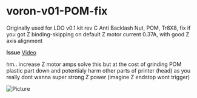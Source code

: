# voron-v01-POM-fix
Originally used for LDO v0.1 kit rev C Anti Backlash Nut, POM, Tr8X8, fix if you got Z binding-skipping on default Z motor current 0.37A, with good Z axis alignment

**Issue**
[Video](https://youtu.be/tI24zk7298Q )

hm.. increase Z motor amps solve this but at the cost of grinding POM plastic part down and potentialy harm other parts of printer (head) as you really dont wanna super strong Z power (imagine Z endstop wont trigger)

![Picture](pictures/POM_spring_variations.jpg)
